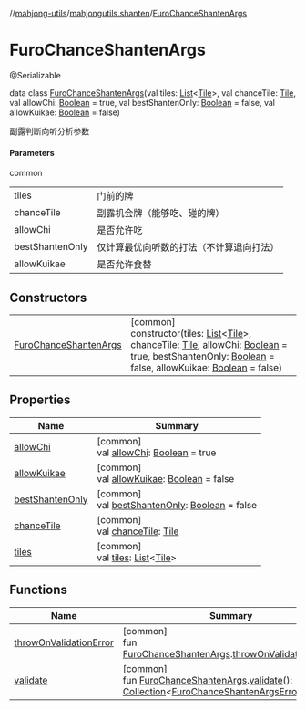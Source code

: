 //[mahjong-utils](../../../index.md)/[mahjongutils.shanten](../index.md)/[FuroChanceShantenArgs](index.md)

# FuroChanceShantenArgs

@Serializable

data class [FuroChanceShantenArgs](index.md)(val tiles: [List](https://kotlinlang.org/api/latest/jvm/stdlib/kotlin.collections/-list/index.html)&lt;[Tile](../../mahjongutils.models/-tile/index.md)&gt;, val chanceTile: [Tile](../../mahjongutils.models/-tile/index.md), val allowChi: [Boolean](https://kotlinlang.org/api/latest/jvm/stdlib/kotlin/-boolean/index.html) = true, val bestShantenOnly: [Boolean](https://kotlinlang.org/api/latest/jvm/stdlib/kotlin/-boolean/index.html) = false, val allowKuikae: [Boolean](https://kotlinlang.org/api/latest/jvm/stdlib/kotlin/-boolean/index.html) = false)

副露判断向听分析参数

#### Parameters

common

| | |
|---|---|
| tiles | 门前的牌 |
| chanceTile | 副露机会牌（能够吃、碰的牌） |
| allowChi | 是否允许吃 |
| bestShantenOnly | 仅计算最优向听数的打法（不计算退向打法） |
| allowKuikae | 是否允许食替 |

## Constructors

| | |
|---|---|
| [FuroChanceShantenArgs](-furo-chance-shanten-args.md) | [common]<br>constructor(tiles: [List](https://kotlinlang.org/api/latest/jvm/stdlib/kotlin.collections/-list/index.html)&lt;[Tile](../../mahjongutils.models/-tile/index.md)&gt;, chanceTile: [Tile](../../mahjongutils.models/-tile/index.md), allowChi: [Boolean](https://kotlinlang.org/api/latest/jvm/stdlib/kotlin/-boolean/index.html) = true, bestShantenOnly: [Boolean](https://kotlinlang.org/api/latest/jvm/stdlib/kotlin/-boolean/index.html) = false, allowKuikae: [Boolean](https://kotlinlang.org/api/latest/jvm/stdlib/kotlin/-boolean/index.html) = false) |

## Properties

| Name | Summary |
|---|---|
| [allowChi](allow-chi.md) | [common]<br>val [allowChi](allow-chi.md): [Boolean](https://kotlinlang.org/api/latest/jvm/stdlib/kotlin/-boolean/index.html) = true |
| [allowKuikae](allow-kuikae.md) | [common]<br>val [allowKuikae](allow-kuikae.md): [Boolean](https://kotlinlang.org/api/latest/jvm/stdlib/kotlin/-boolean/index.html) = false |
| [bestShantenOnly](best-shanten-only.md) | [common]<br>val [bestShantenOnly](best-shanten-only.md): [Boolean](https://kotlinlang.org/api/latest/jvm/stdlib/kotlin/-boolean/index.html) = false |
| [chanceTile](chance-tile.md) | [common]<br>val [chanceTile](chance-tile.md): [Tile](../../mahjongutils.models/-tile/index.md) |
| [tiles](tiles.md) | [common]<br>val [tiles](tiles.md): [List](https://kotlinlang.org/api/latest/jvm/stdlib/kotlin.collections/-list/index.html)&lt;[Tile](../../mahjongutils.models/-tile/index.md)&gt; |

## Functions

| Name | Summary |
|---|---|
| [throwOnValidationError](../throw-on-validation-error.md) | [common]<br>fun [FuroChanceShantenArgs](index.md).[throwOnValidationError](../throw-on-validation-error.md)() |
| [validate](../validate.md) | [common]<br>fun [FuroChanceShantenArgs](index.md).[validate](../validate.md)(): [Collection](https://kotlinlang.org/api/latest/jvm/stdlib/kotlin.collections/-collection/index.html)&lt;[FuroChanceShantenArgsErrorInfo](../-furo-chance-shanten-args-error-info/index.md)&gt; |
